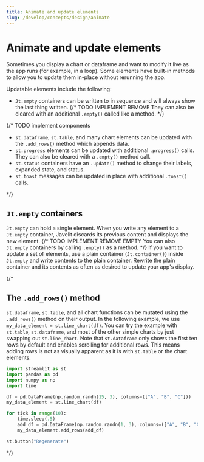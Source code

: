 ```yaml
---
title: Animate and update elements
slug: /develop/concepts/design/animate
---
```


# Animate and update elements

Sometimes you display a chart or dataframe and want to modify it live as the app
runs (for example, in a loop). Some elements have built-in methods to allow you
to update them in-place without rerunning the app.

Updatable elements include the following:

- `Jt.empty` containers can be written to in sequence and will always show the last thing written. {/* TODO IMPLEMENT REMOVE They can also be cleared with an additional `.empty()` called like a method. */}

{/* TODO implement components  

- `st.dataframe`, `st.table`, and many chart elements can be updated with the `.add_rows()` method which appends data.
- `st.progress` elements can be updated with additional `.progress()` calls. They can also be cleared with a `.empty()` method call.
- `st.status` containers have an `.update()` method to change their labels, expanded state, and status.
- `st.toast` messages can be updated in place with additional `.toast()` calls.

*/}

## `Jt.empty` containers

`Jt.empty` can hold a single element. When you write any element to a `Jt.empty` container, Javelit discards its previous content and 
displays the new element. {/* TODO IMPLEMENT REMOVE EMPTY You can also `Jt.empty` containers by calling `.empty()` as a method. */} 
If you want to update a set of elements, use
a plain container (`Jt.container()`) inside `Jt.empty` and write contents to the plain container. Rewrite the plain container and its
contents as often as desired to update your app's display.

{/*

## The `.add_rows()` method

`st.dataframe`, `st.table`, and all chart functions can be mutated using the `.add_rows()` method on their output. In the following example, we use `my_data_element = st.line_chart(df)`. You can try the example with `st.table`, `st.dataframe`, and most of the other simple charts by just swapping out `st.line_chart`. Note that `st.dataframe` only shows the first ten rows by default and enables scrolling for additional rows. This means adding rows is not as visually apparent as it is with `st.table` or the chart elements.

```python
import streamlit as st
import pandas as pd
import numpy as np
import time

df = pd.DataFrame(np.random.randn(15, 3), columns=(["A", "B", "C"]))
my_data_element = st.line_chart(df)

for tick in range(10):
    time.sleep(.5)
    add_df = pd.DataFrame(np.random.randn(1, 3), columns=(["A", "B", "C"]))
    my_data_element.add_rows(add_df)

st.button("Regenerate")
```

*/}
